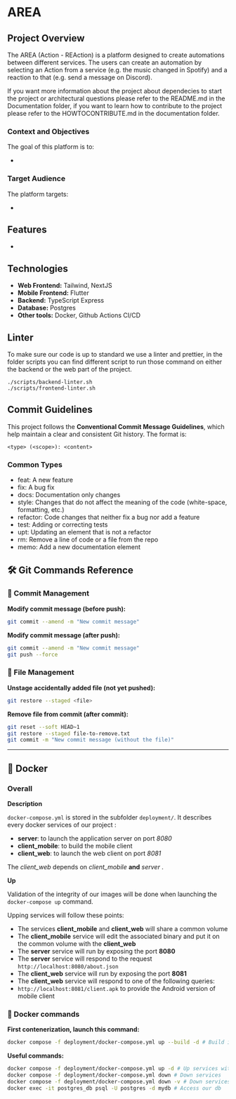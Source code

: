 # AREA

## Project Overview

The AREA (Action - REAction) is a platform designed to create automations between different services.
The users can create an automation by selecting an Action from a service (e.g. the music changed in Spotify) and a reaction to that (e.g. send a message on Discord).

If you want more information about the project about dependecies to start the project or architectural questions please refer to the README.md in the Documentation folder, if you want to learn how to contribute to the project please refer to the HOWTOCONTRIBUTE.md in the documentation folder.

### Context and Objectives

The goal of this platform is to:

-

### Target Audience

The platform targets:

-

## Features

-

## Technologies

- **Web Frontend:** Tailwind, NextJS
- **Mobile Frontend:** Flutter
- **Backend:** TypeScript Express
- **Database:** Postgres
- **Other tools:** Docker, Github Actions CI/CD

## Linter
To make sure our code is up to standard we use a linter and prettier, in the folder scripts you can find different script to run those command on either the backend or the web part of the project.

```
./scripts/backend-linter.sh
./scripts/frontend-linter.sh
```

## Commit Guidelines

This project follows the **Conventional Commit Message Guidelines**, which help maintain a clear and consistent Git history. The format is:

```
<type> (<scope>): <content>
```

### Common Types

- feat: A new feature
- fix: A bug fix
- docs: Documentation only changes
- style: Changes that do not affect the meaning of the code (white-space, formatting, etc.)
- refactor: Code changes that neither fix a bug nor add a feature
- test: Adding or correcting tests
- upt: Updating an element that is not a refactor
- rm: Remove a line of code or a file from the repo
- memo: Add a new documentation element

## 🛠️ Git Commands Reference

### 🔄 Commit Management

**Modify commit message (before push):**
```bash
git commit --amend -m "New commit message"
```

**Modify commit message (after push):**
```bash
git commit --amend -m "New commit message"
git push --force
```

### 📂 File Management

**Unstage accidentally added file (not yet pushed):**
```bash
git restore --staged <file>
```

**Remove file from commit (after commit):**
```bash
git reset --soft HEAD~1
git restore --staged file-to-remove.txt
git commit -m "New commit message (without the file)"
```

---

## 🚀 Docker

### Overall

**Description**

`docker-compose.yml` is stored in the subfolder `deployment/`. It describes every docker services of our project :

- **server**: to launch the application server on port *8080*
- **client_mobile**: to build the mobile client
- **client_web**: to launch the web client on port *8081*

The *client_web* depends on *client_mobile* **and** *server* .

**Up**

Validation of the integrity of our images will be done when launching the `docker-compose up` command.

Upping services will follow these points:

- The services **client_mobile** and **client_web** will share a common volume
- The **client_mobile** service will edit the associated binary and put it on the common volume with the **client_web**
- The **server** service will run by exposing the port **8080**
- The **server** service will respond to the request `http://localhost:8080/about.json`
- The **client_web** service will run by exposing the port **8081**
- The **client_web** service will respond to one of the following queries:
- `http://localhost:8081/client.apk` to provide the Android version of mobile client

### 🧪 Docker commands

**First contenerization, launch this command:**
```bash
docker compose -f deployment/docker-compose.yml up --build -d # Build image using deployment/docker-compose.yml and up services
```

**Useful commands:**
```bash
docker compose -f deployment/docker-compose.yml up -d # Up services without building image
docker compose -f deployment/docker-compose.yml down # Down services
docker compose -f deployment/docker-compose.yml down -v # Down services and remove all volumes
docker exec -it postgres_db psql -U postgres -d mydb # Access our db
```
